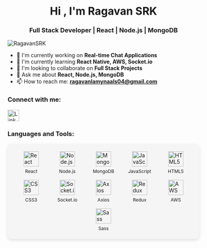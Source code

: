 <h1 align="center">Hi , I'm Ragavan SRK</h1>
<h3 align="center">Full Stack Developer | React | Node.js | MongoDB</h3>

<p align="left"> <img src="https://komarev.com/ghpvc/?username=RagavanSRK&label=Profile%20views&color=0e75b6&style=flat" alt="RagavanSRK" /> </p>

- 🔭 I'm currently working on **Real-time Chat Applications**
- 🌱 I'm currently learning **React Native, AWS, Socket.io**
- 👯 I'm looking to collaborate on **Full Stack Projects**
- 💬 Ask me about **React, Node.js, MongoDB**
- 📫 How to reach me: **ragavanlamynaals04@gmail.com**

<h3 align="left">Connect with me:</h3>
<p align="left">
  <!-- LinkedIn -->
  <a href="https://linkedin.com/in/your-linkedin" target="_blank" style="margin-right: 15px;">
    <img align="center" src="https://cdn.jsdelivr.net/gh/devicons/devicon/icons/linkedin/linkedin-original.svg" alt="LinkedIn" height="30" width="30" />
  </a>
</p>

<h3 align="left">Languages and Tools:</h3>
<div align="left" style="background-color: #f5f5f5; border-radius: 10px; padding: 20px; display: flex; flex-wrap: wrap; gap: 15px; justify-content: center; box-shadow: 0 4px 8px rgba(0,0,0,0.1);">
  <!-- React -->
  <div style="display: flex; flex-direction: column; align-items: center; width: 80px;">
    <img src="https://cdn.jsdelivr.net/gh/devicons/devicon/icons/react/react-original.svg" alt="React" width="40" height="40"/>
    <span style="margin-top: 5px; font-size: 12px;">React</span>
  </div>
  
  <div style="display: flex; flex-direction: column; align-items: center; width: 80px;">
    <img src="https://cdn.jsdelivr.net/gh/devicons/devicon/icons/nodejs/nodejs-original.svg" alt="Node.js" width="40" height="40"/>
    <span style="margin-top: 5px; font-size: 12px;">Node.js</span>
  </div>
  
  <div style="display: flex; flex-direction: column; align-items: center; width: 80px;">
    <img src="https://cdn.jsdelivr.net/gh/devicons/devicon/icons/mongodb/mongodb-original.svg" alt="MongoDB" width="40" height="40"/>
    <span style="margin-top: 5px; font-size: 12px;">MongoDB</span>
  </div>
  
  <div style="display: flex; flex-direction: column; align-items: center; width: 80px;">
    <img src="https://cdn.jsdelivr.net/gh/devicons/devicon/icons/javascript/javascript-original.svg" alt="JavaScript" width="40" height="40"/>
    <span style="margin-top: 5px; font-size: 12px;">JavaScript</span>
  </div>
  
  <div style="display: flex; flex-direction: column; align-items: center; width: 80px;">
    <img src="https://cdn.jsdelivr.net/gh/devicons/devicon/icons/html5/html5-original.svg" alt="HTML5" width="40" height="40"/>
    <span style="margin-top: 5px; font-size: 12px;">HTML5</span>
  </div>
  
  <div style="display: flex; flex-direction: column; align-items: center; width: 80px;">
    <img src="https://cdn.jsdelivr.net/gh/devicons/devicon/icons/css3/css3-original.svg" alt="CSS3" width="40" height="40"/>
    <span style="margin-top: 5px; font-size: 12px;">CSS3</span>
  </div>
  
  <div style="display: flex; flex-direction: column; align-items: center; width: 80px;">
    <img src="https://cdn.jsdelivr.net/gh/simple-icons/simple-icons/icons/socketdotio.svg" alt="Socket.io" width="40" height="40"/>
    <span style="margin-top: 5px; font-size: 12px;">Socket.io</span>
  </div>
  
  <div style="display: flex; flex-direction: column; align-items: center; width: 80px;">
    <img src="https://cdn.jsdelivr.net/gh/devicons/devicon@latest/icons/axios/axios-plain.svg" alt="Axios" width="40" height="40"/>
    <span style="margin-top: 5px; font-size: 12px;">Axios</span>
  </div>
  
  <div style="display: flex; flex-direction: column; align-items: center; width: 80px;">
    <img src="https://cdn.jsdelivr.net/gh/devicons/devicon@latest/icons/redux/redux-original.svg" alt="Redux" width="40" height="40"/>
    <span style="margin-top: 5px; font-size: 12px;">Redux</span>
  </div>
  
  <div style="display: flex; flex-direction: column; align-items: center; width: 80px;">
    <img src="https://cdn.jsdelivr.net/gh/simple-icons/simple-icons/icons/amazonaws.svg" alt="AWS" width="40" height="40"/>
    <span style="margin-top: 5px; font-size: 12px;">AWS</span>
  </div>
  
  <div style="display: flex; flex-direction: column; align-items: center; width: 80px;">
    <img src="https://cdn.jsdelivr.net/gh/simple-icons/simple-icons/icons/sass.svg" alt="Sass" width="40" height="40"/>
    <span style="margin-top: 5px; font-size: 12px;">Sass</span>
  </div>
</div>
